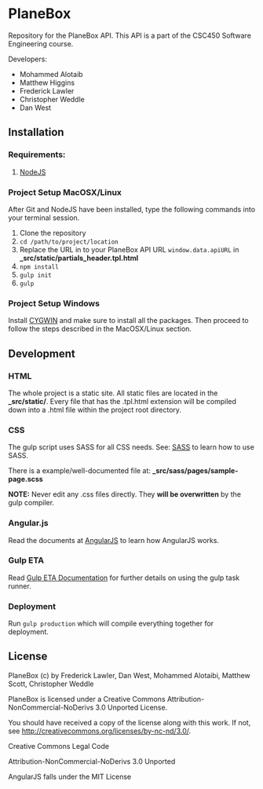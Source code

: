 # PlaneBox

Repository for the PlaneBox API. This API is a part of the CSC450 Software Engineering course.

Developers:

* Mohammed Alotaib
* Matthew Higgins
* Frederick Lawler
* Christopher Weddle
* Dan West

## Installation

### Requirements:

1. [NodeJS](https://nodejs.org/en/download/)

### Project Setup MacOSX/Linux
After Git and NodeJS have been installed, type the following commands into your terminal session.

1. Clone the repository
2. `cd /path/to/project/location`
3. Replace the URL in to your PlaneBox API URL `window.data.apiURL` in **_src/static/partials_header.tpl.html**
4. `npm install`
5. `gulp init`
6. `gulp`

### Project Setup Windows
Install [CYGWIN](https://cygwin.com/install.html) and make sure to install all the packages. Then proceed to follow the steps described in the MacOSX/Linux section.

## Development

### HTML

The whole project is a static site. All static files are located in the **_src/static/**. Every file that has the .tpl.html extension will be compiled down into a .html file within the project root directory.

### CSS
The gulp script uses SASS for all CSS needs. See: [SASS](http://sass-lang.com/guide) to learn how to use SASS.

There is a example/well-documented file at: **_src/sass/pages/sample-page.scss**

**NOTE:** Never edit any .css files directly. They **will be overwritten** by the gulp compiler.

### Angular.js
Read the documents at [AngularJS](https://docs.angularjs.org/guide) to learn how AngularJS works.

### Gulp ETA
Read [Gulp ETA Documentation](https://github.com/40Digits/gulp-eta) for further details on using the gulp task runner.

### Deployment 

Run `gulp production` which will compile everything together for deployment.

## License

PlaneBox (c) by Frederick Lawler, Dan West, Mohammed Alotaibi, Matthew Scott, Christopher Weddle

PlaneBox is licensed under a
Creative Commons Attribution-NonCommercial-NoDerivs 3.0 Unported License.

You should have received a copy of the license along with this
work.  If not, see <http://creativecommons.org/licenses/by-nc-nd/3.0/>.

Creative Commons Legal Code

Attribution-NonCommercial-NoDerivs 3.0 Unported

AngularJS falls under the MIT License
